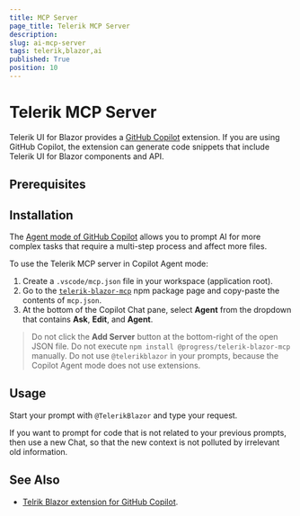 ```yaml
---
title: MCP Server
page_title: Telerik MCP Server
description: 
slug: ai-mcp-server
tags: telerik,blazor,ai
published: True
position: 10
---
```


# Telerik MCP Server

Telerik UI for Blazor provides a [GitHub Copilot](https://github.com/features/copilot) extension. If you are using GitHub Copilot, the extension can generate code snippets that include Telerik UI for Blazor components and API.

## Prerequisites

## Installation

The [Agent mode of GitHub Copilot](https://code.visualstudio.com/blogs/2025/02/24/introducing-copilot-agent-mode) allows you to prompt AI for more complex tasks that require a multi-step process and affect more files.

To use the Telerik MCP server in Copilot Agent mode:

1. Create a `.vscode/mcp.json` file in your workspace (application root).
1. Go to the [`telerik-blazor-mcp`](https://www.npmjs.com/package/@progress/telerik-blazor-mcp?activeTab=readme) npm package page and copy-paste the contents of `mcp.json`.
1. At the bottom of the Copilot Chat pane, select **Agent** from the dropdown that contains **Ask**, **Edit**, and **Agent**.

> Do not click the **Add Server** button at the bottom-right of the open JSON file.
> Do not execute `npm install @progress/telerik-blazor-mcp` manually.
> Do not use `@telerikblazor` in your prompts, because the Copilot Agent mode does not use extensions.

## Usage

Start your prompt with `@TelerikBlazor` and type your request.

If you want to prompt for code that is not related to your previous prompts, then use a new Chat, so that the new context is not polluted by irrelevant old information.

## See Also 

* [Telrik Blazor extension for GitHub Copilot](slug:ai-tooling-ai-coding-assistant).
